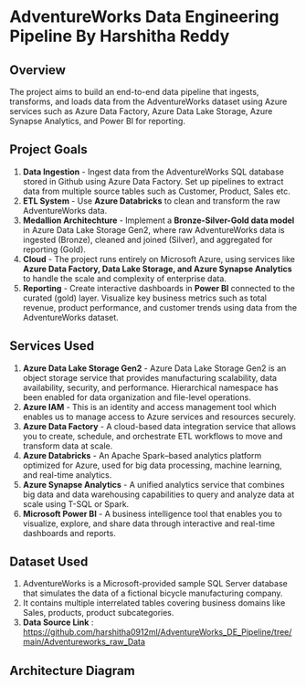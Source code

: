 #  AdventureWorks Data Engineering Pipeline By Harshitha Reddy



##  Overview

The project aims to build an end-to-end data pipeline that ingests, transforms, and loads data from the AdventureWorks dataset using Azure services such as Azure Data Factory, Azure Data Lake Storage, Azure Synapse Analytics, and Power BI for reporting.


## Project Goals

1. **Data Ingestion** - Ingest data from the AdventureWorks SQL database stored in Github using Azure Data Factory. Set up pipelines to extract data from multiple source tables such as Customer, Product, Sales etc.
2. **ETL System** - Use **Azure Databricks** to clean and transform the raw AdventureWorks data.
3. **Medallion Architechture** - Implement a **Bronze-Silver-Gold data model** in Azure Data Lake Storage Gen2, where raw AdventureWorks data is ingested (Bronze), cleaned and joined (Silver), and aggregated for reporting (Gold).
4. **Cloud** - The project runs entirely on Microsoft Azure, using services like **Azure Data Factory, Data Lake Storage, and Azure Synapse Analytics** to handle the scale and complexity of enterprise data.
5. **Reporting** - Create interactive dashboards in **Power BI** connected to the curated (gold) layer. Visualize key business metrics such as total revenue, product performance, and customer trends using data from the AdventureWorks dataset.


## Services Used

1. **Azure Data Lake Storage Gen2**  - Azure Data Lake Storage Gen2 is an object storage service that provides manufacturing scalability, data availability, security, and performance. Hierarchical namespace has been enabled for data organization and file-level operations.
2. **Azure IAM** - This is an identity and access management tool which enables us to manage access to Azure services and resources securely.
3. **Azure Data Factory** - A cloud-based data integration service that allows you to create, schedule, and orchestrate ETL workflows to move and transform data at scale.
4. **Azure Databricks** - An Apache Spark–based analytics platform optimized for Azure, used for big data processing, machine learning, and real-time analytics.
5. **Azure Synapse Analytics** - A unified analytics service that combines big data and data warehousing capabilities to query and analyze data at scale using T-SQL or Spark.
6. **Microsoft Power BI** - A business intelligence tool that enables you to visualize, explore, and share data through interactive and real-time dashboards and reports.
   


## Dataset Used

1. AdventureWorks is a Microsoft-provided sample SQL Server database that simulates the data of a fictional bicycle manufacturing company.
2. It contains multiple interrelated tables covering business domains like Sales, products, product subcategories.
3. **Data Source Link** : https://github.com/harshitha0912ml/AdventureWorks_DE_Pipeline/tree/main/Adventureworks_raw_Data


##  Architecture Diagram











